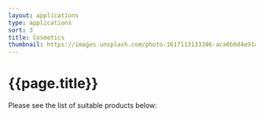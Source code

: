 ```yaml
---
layout: applications
type: applications
sort: 3
title: Cosmetics
thumbnail: https://images.unsplash.com/photo-1617113133386-aca0b0d4e91a?ixlib=rb-1.2.1&ixid=MnwxMjA3fDB8MHxwaG90by1wYWdlfHx8fGVufDB8fHx8&auto=format&fit=crop&w=1770&q=80
---
```

# {{page.title}}

Please see the list of suitable products below: